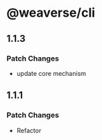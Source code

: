 # @weaverse/cli

## 1.1.3

### Patch Changes

- update core mechanism

## 1.1.1

### Patch Changes

- Refactor
